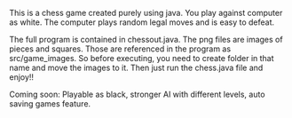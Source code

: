 This is a chess game created purely using java. You play against computer as white. The computer plays random legal moves and is easy to defeat.

The full program is contained in chessout.java. The png files are images of pieces and squares. Those are referenced in the 
program as src/game_images. So before executing, you need to create folder in that name and move the images to it. Then just run the chess.java file and enjoy!!

Coming soon: Playable as black, stronger AI with different levels, auto saving games feature.
